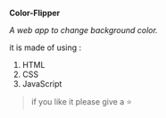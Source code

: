  **Color-Flipper**
 
_A web app to change background color._

it is made of using :
1. HTML
2. CSS
3. JavaScript

> if you like it please give a ⭐
